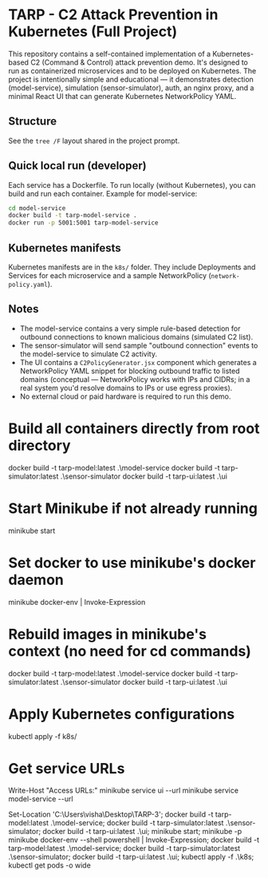 # TARP - C2 Attack Prevention in Kubernetes (Full Project)

This repository contains a self-contained implementation of a Kubernetes-based C2 (Command & Control) attack prevention demo. It's designed to run as containerized microservices and to be deployed on Kubernetes. The project is intentionally simple and educational — it demonstrates detection (model-service), simulation (sensor-simulator), auth, an nginx proxy, and a minimal React UI that can generate Kubernetes NetworkPolicy YAML.

## Structure
See the `tree /F` layout shared in the project prompt.

## Quick local run (developer)
Each service has a Dockerfile. To run locally (without Kubernetes), you can build and run each container. Example for model-service:
```bash
cd model-service
docker build -t tarp-model-service .
docker run -p 5001:5001 tarp-model-service
```

## Kubernetes manifests
Kubernetes manifests are in the `k8s/` folder. They include Deployments and Services for each microservice and a sample NetworkPolicy (`network-policy.yaml`).

## Notes
- The model-service contains a very simple rule-based detection for outbound connections to known malicious domains (simulated C2 list).
- The sensor-simulator will send sample "outbound connection" events to the model-service to simulate C2 activity.
- The UI contains a `C2PolicyGenerator.jsx` component which generates a NetworkPolicy YAML snippet for blocking outbound traffic to listed domains (conceptual — NetworkPolicy works with IPs and CIDRs; in a real system you'd resolve domains to IPs or use egress proxies).
- No external cloud or paid hardware is required to run this demo.



# Build all containers directly from root directory
docker build -t tarp-model:latest .\model-service
docker build -t tarp-simulator:latest .\sensor-simulator
docker build -t tarp-ui:latest .\ui

# Start Minikube if not already running
minikube start

# Set docker to use minikube's docker daemon
minikube docker-env | Invoke-Expression

# Rebuild images in minikube's context (no need for cd commands)
docker build -t tarp-model:latest .\model-service
docker build -t tarp-simulator:latest .\sensor-simulator
docker build -t tarp-ui:latest .\ui

# Apply Kubernetes configurations
kubectl apply -f k8s/

# Get service URLs
Write-Host "Access URLs:"
minikube service ui --url
minikube service model-service --url





Set-Location 'C:\Users\visha\Desktop\TARP-3'; docker build -t tarp-model:latest .\model-service; docker build -t tarp-simulator:latest .\sensor-simulator; docker build -t tarp-ui:latest .\ui; minikube start; minikube -p minikube docker-env --shell powershell | Invoke-Expression; docker build -t tarp-model:latest .\model-service; docker build -t tarp-simulator:latest .\sensor-simulator; docker build -t tarp-ui:latest .\ui; kubectl apply -f .\k8s\; kubectl get pods -o wide

